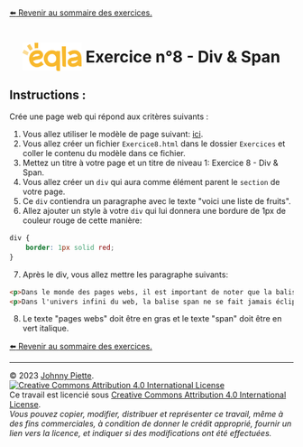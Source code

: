 
[:arrow_left: Revenir au sommaire des exercices.](/Exercices/README.md#exercices)
<h1 id="exercice8" style="display: flex; align-items: center; justify-content: center;">
    <img src="/Images/Eqla.png" style="height:50px" alt="Logo d'Eqla">
    &nbsp;Exercice n°8 - Div & Span
</h1>

## Instructions :

Crée une page web qui répond aux critères suivants :

1. Vous allez utiliser le modèle de page suivant: [ici](https://raw.githubusercontent.com/ZamBoyle/Eqla_HTML/master/Exercices/template.html).
2. Vous allez créer un fichier `Exercice8.html` dans le dossier `Exercices` et coller le contenu du modèle dans ce fichier.
3. Mettez un titre à votre page et un titre de niveau 1: Exercice 8 - Div & Span.
4. Vous allez créer un `div` qui aura comme élément parent le `section` de votre page.
5. Ce `div` contiendra un paragraphe avec le texte "voici une liste de fruits".
6. Allez ajouter un style à votre `div` qui lui donnera une bordure de 1px de couleur rouge de cette manière:
```css
div {
    border: 1px solid red;
}
```
7. Après le div, vous allez mettre les paragraphe suivants:
```html
<p>Dans le monde des pages webs, il est important de noter que la balise span est très souvent utilisée.</p>
<p>Dans l'univers infini du web, la balise span ne se fait jamais éclipser, car même dans l'ombre des div, elle sait toujours comment briller en modifiant juste un petit détail !</p>
```
8. Le texte "pages webs" doit être en gras et le texte "span" doit être en vert italique.


<!-- ## Correction
Comparez le rendu de votre page avec la page web suivante: [Correction Exercie8](http://zamboyle.github.io/htmlpreview/?https://github.com/ZamBoyle/Eqla_HTML/blob/master/Exercices/Corrections/pages/Exercice8.html). -->

[:arrow_left: Revenir au sommaire des exercices.](/Exercices/README.md#exercices)

---
&copy; 2023 [Johnny Piette](https://github.com/ZamBoyle).  
[![Creative Commons Attribution 4.0 International License](https://i.creativecommons.org/l/by/4.0/88x31.png)](https://creativecommons.org/licenses/by/4.0/)  
Ce travail est licencié sous [Creative Commons Attribution 4.0 International License](https://creativecommons.org/licenses/by/4.0/).   
_Vous pouvez copier, modifier, distribuer et représenter ce travail, même à des fins commerciales, à condition de donner le crédit approprié, fournir un lien vers la licence, et indiquer si des modifications ont été effectuées._
